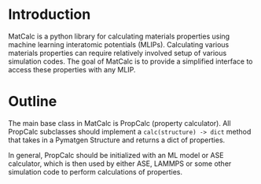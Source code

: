# Introduction

MatCalc is a python library for calculating materials properties using machine learning interatomic potentials (MLIPs).
Calculating various materials properties can require relatively involved setup of various simulation codes. The
goal of MatCalc is to provide a simplified interface to access these properties with any MLIP.

# Outline

The main base class in MatCalc is PropCalc (property calculator). All PropCalc subclasses should implement a
`calc(structure) -> dict` method that takes in a Pymatgen Structure and returns a dict of properties.

In general, PropCalc should be initialized with an ML model or ASE calculator, which is then used by either ASE,
LAMMPS or some other simulation code to perform calculations of properties.
